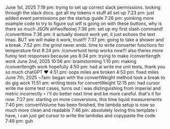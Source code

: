 June 1st, 2025
7:19 pm: trying to set up correct slack permissions. looking through the slack docs. got all my tokens n stuff all set up
7:23 pm: just added event permissions per the startup guide
7:26 pm: yoinking more example code to try to figure out wtf is going on with these buttons, why is there so much JSON ahfwoifeoiwj
7:36 pm: set up my first slash command! /converttime 
7:36 pm: it actually doesnt work yet, it just echoes the text lmao. BUT we will make it work, trust!!!
7:37 pm: going to take a shower and a break. 
7:52 pm: the grind never ends. time to write converter functions for temperature first
8:24 pm: /convertunit temp works now!!! also theres more funny text responses because yes
8:34 pm: trying to make /convertlength work
June 2nd, 2025
10:56 am: brainstorming
1:10 pm: making /convertlength work hopefully
4:50 pm: had ai write me unit tests, thank you so much chatGPT :heart:
4:51 pm: oops miles are broken
4:53 pm: fixed miles
June 7th, 2025
~7am: began with the convertWeight method
took a break to do gig work
11:51 am: writing tests for convertWeight
12:15 pm: had cursor write me some test cases, turns out i was distinguishing from imperial and metric incorrectly :skull: 
i'll do better next time and be more careful. that's it for now. 
7:27 pm: starting on more conversions, this time liquid measurements
7:40 pm: convertVolume has been finished, the lambda setup is now so much more clean and readable
7:46 pm: absolutely loving this template i have, i can just get cursor to write the lambdas and copypaste the code
7:49 pm: guh